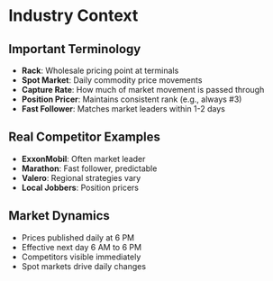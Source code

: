 # Industry Context

## Important Terminology
- **Rack**: Wholesale pricing point at terminals
- **Spot Market**: Daily commodity price movements
- **Capture Rate**: How much of market movement is passed through
- **Position Pricer**: Maintains consistent rank (e.g., always #3)
- **Fast Follower**: Matches market leaders within 1-2 days

## Real Competitor Examples
- **ExxonMobil**: Often market leader
- **Marathon**: Fast follower, predictable
- **Valero**: Regional strategies vary
- **Local Jobbers**: Position pricers

## Market Dynamics
- Prices published daily at 6 PM
- Effective next day 6 AM to 6 PM
- Competitors visible immediately
- Spot markets drive daily changes
